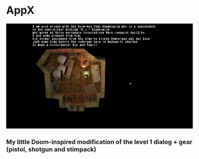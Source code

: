 # AppX

<p align="center">
  <img alt="My little Doom-inspired modification of the level 1 dialog + gear (pistol, shotgun and stimpack)" width="600" src="https://github.com/Danielkaas94/AppX/blob/master/Image/Teleglitch_DoomStart.jpg?raw=true">
</p>

### My little Doom-inspired modification of the level 1 dialog + gear (pistol, shotgun and stimpack)